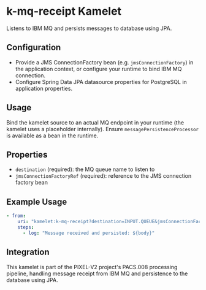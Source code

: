 # k-mq-receipt Kamelet

Listens to IBM MQ and persists messages to database using JPA.

## Configuration

- Provide a JMS ConnectionFactory bean (e.g. `jmsConnectionFactory`) in the application context, or configure your runtime to bind IBM MQ connection.
- Configure Spring Data JPA datasource properties for PostgreSQL in application properties.

## Usage

Bind the kamelet source to an actual MQ endpoint in your runtime (the kamelet uses a placeholder internally). Ensure `messagePersistenceProcessor` is available as a bean in the runtime.

## Properties

- `destination` (required): the MQ queue name to listen to
- `jmsConnectionFactoryRef` (required): reference to the JMS connection factory bean

## Example Usage

```yaml
- from:
    uri: "kamelet:k-mq-receipt?destination=INPUT.QUEUE&jmsConnectionFactoryRef=mqConnectionFactory"
    steps:
      - log: "Message received and persisted: ${body}"
```

## Integration

This kamelet is part of the PIXEL-V2 project's PACS.008 processing pipeline, handling message receipt from IBM MQ and persistence to the database using JPA.
